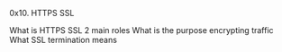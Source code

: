 0x10. HTTPS SSL

What is HTTPS SSL 2 main roles
What is the purpose encrypting traffic
What SSL termination means
